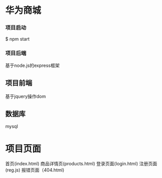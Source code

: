 # 华为商城

### 项目启动
$ npm start

### 项目后端
基于node.js的express框架

## 项目前端
基于jquery操作dom

## 数据库
mysql

# 项目页面
首页(index.html) 商品详情页(products.html) 登录页面(login.html) 注册页面(reg.js) 报错页面（404.html)
